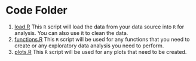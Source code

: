 # Code Folder

1. [load.R](load.R) This `R` script will load the data from your data source into
`R` for analysis. You can also use it to clean the data.
2. [functions.R](functions.R) This `R` script will be used for any functions
that you need to create or any exploratory data analysis you need to perform.
3. [plots.R](plots.R) This `R` script will be used for any plots that need
to be created.
